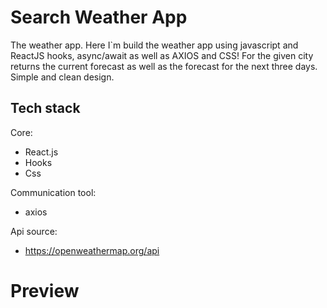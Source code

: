 # Search Weather App

The weather app. Here I`m build the weather app using javascript and ReactJS hooks, async/await as well as AXIOS and CSS!
For the given city returns the current forecast as well as the forecast for the next three days.
Simple and clean design.

## Tech stack

Core:

- React.js
- Hooks
- Css

Communication tool:

- axios

Api source:

- https://openweathermap.org/api

# Preview
